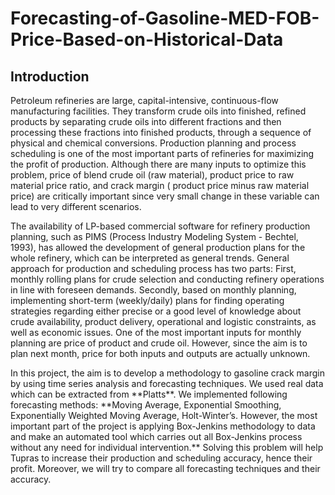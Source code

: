 # Forecasting-of-Gasoline-MED-FOB-Price-Based-on-Historical-Data
## Introduction
<p>Petroleum refineries are large, capital-intensive, continuous-flow manufacturing facilities. They transform crude oils into finished, refined products by separating crude oils into different fractions and then processing these fractions into finished products, through a sequence of physical and chemical conversions. Production planning and process scheduling is one of the most important parts of refineries for maximizing the profit of production. Although there are many inputs to optimize this problem, price of blend crude oil (raw material), product price to raw material price ratio, and crack margin ( product price minus raw material price) are critically important since very small change in these variable can lead to very different scenarios.</p>
<p>The availability of LP-based commercial software for refinery production planning, such as PIMS (Process Industry Modeling System - Bechtel, 1993), has allowed the development of general production plans for the whole refinery, which can be interpreted as general trends. General approach for production and scheduling process has two parts: First, monthly rolling plans for crude selection and conducting refinery operations in line with foreseen demands. Secondly, based on monthly planning, implementing short-term (weekly/daily) plans for finding operating strategies regarding either precise or a good level of knowledge about crude availability, product delivery, operational and logistic constraints, as well as economic issues. One of the most important inputs for monthly planning are price of product and crude oil. However, since the aim is to plan next month, price for both inputs and outputs are actually unknown.</p>
<p>In this project, the aim is to develop a methodology to gasoline crack margin by using time series analysis and forecasting techniques. We used real data which can be extracted from **Platts**. We implemented following forecasting methods: **Moving Average, Exponential Smoothing, Exponentially Weighted Moving Average, Holt-Winter’s. However, the most important part of the project is applying Box-Jenkins methodology to data and make an automated tool which carries out all Box-Jenkins process without any need for individual intervention.** 
Solving this problem will help Tupras to increase their production and scheduling accuracy, hence their profit. Moreover, we will try to compare all forecasting techniques and their accuracy.</p>
